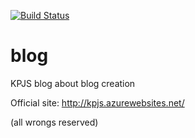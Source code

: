 [![Build Status](https://travis-ci.org/KPJS/blog.svg?branch=master)](https://travis-ci.org/KPJS/blog)

# blog
KPJS blog about blog creation

Official site: http://kpjs.azurewebsites.net/

(all wrongs reserved)
